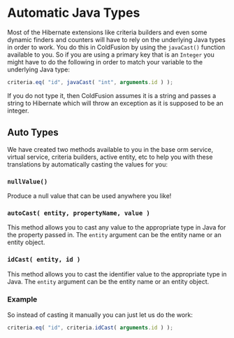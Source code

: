 # Automatic Java Types

Most of the Hibernate extensions like criteria builders and even some dynamic finders and counters will have to rely on the underlying Java types in order to work. You do this in ColdFusion by using the `javaCast()` function available to you. So if you are using a primary key that is an `Integer` you might have to do the following in order to match your variable to the underlying Java type:

```javascript
criteria.eq( "id", javaCast( "int", arguments.id ) );
```

If you do not type it, then ColdFusion assumes it is a string and passes a string to Hibernate which will throw an exception as it is supposed to be an integer.

## Auto Types

We have created two methods available to you in the base orm service, virtual service, criteria builders, active entity, etc to help you with these translations by automatically casting the values for you:

### `nullValue()`

Produce a null value that can be used anywhere you like!

### `autoCast( entity, propertyName, value )`

This method allows you to cast any value to the appropriate type in Java for the property passed in. The `entity` argument can be the entity name or an entity object.

### `idCast( entity, id )`

This method allows you to cast the identifier value to the appropriate type in Java. The `entity` argument can be the entity name or an entity object.

### Example

So instead of casting it manually you can just let us do the work:

```javascript
criteria.eq( "id", criteria.idCast( arguments.id ) );
```


